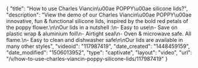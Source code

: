 {
    "title": "How to use Charles Viancin\u00ae POPPY\u00ae silicone lids?",
    "description": "View the demo of our Charles Viancin\u00ae POPPY\u00ae innovative, fun & functional silicone lids, inspired by the bold red petals of the poppy flower.\n\nOur lids in a nutshell :\n- Easy to use\n- Save on plastic wrap & aluminium foil\n- Airtight seal\n- Oven & microwave safe. All flame.\n- Easy to clean and dishwasher safe\n\nOur lids are available in many other styles",
    "videoid": "117987419",
    "date_created": "1448459159",
    "date_modified": "1506013952",
    "type": "captivate",
    "layout": "video",
    "url": "\/v\/how-to-use-charles-viancin-poppy-silicone-lids\/117987419"
}